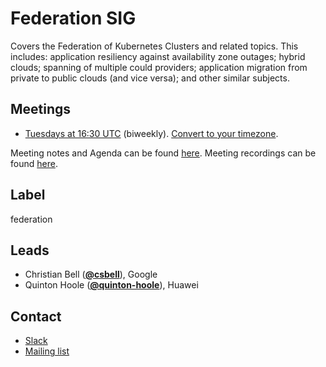 <!---
This is an autogenerated file!

Please do not edit this file directly, but instead make changes to the
sigs.yaml file in the project root.

To understand how this file is generated, see generator/README.md.
-->
# Federation SIG

Covers the Federation of Kubernetes Clusters and related topics. This includes: application resiliency against availability zone outages; hybrid clouds; spanning of multiple could providers; application migration from private to public clouds (and vice versa); and other similar subjects.

## Meetings
* [Tuesdays at 16:30 UTC](https://plus.google.com/hangouts/_/google.com/k8s-federation) (biweekly). [Convert to your timezone](http://www.thetimezoneconverter.com/?t=16:30&tz=UTC).

Meeting notes and Agenda can be found [here](https://docs.google.com/document/d/18mk62nOXE_MCSSnb4yJD_8UadtzJrYyJxFwbrgabHe8/edit).
Meeting recordings can be found [here](https://www.youtube.com/watch?v=iWKC3FsNHWg&list=PL69nYSiGNLP0HqgyqTby6HlDEz7i1mb0-).

## Label
federation

## Leads
* Christian Bell (**[@csbell](https://github.com/csbell)**), Google
* Quinton Hoole (**[@quinton-hoole](https://github.com/quinton-hoole)**), Huawei

## Contact
* [Slack](https://kubernetes.slack.com/messages/sig-federation)
* [Mailing list](https://groups.google.com/forum/#!forum/kubernetes-sig-federation)

<!-- BEGIN CUSTOM CONTENT -->

<!-- END CUSTOM CONTENT -->
